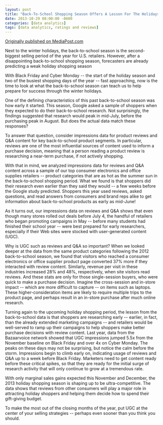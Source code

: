 ```yaml
---
layout: post
title: "Back-To-School Shopping Season Offers A Lesson For The Holidays"
date: 2013-10-29 08:00:00 -0600
categories: [data analytics]
tags: [data analytics, ratings and reviews]
---
```


<a href="http://www.mediapost.com/publications/article/211561/back-to-school-shopping-season-offers-a-lesson-for.html" target="_blank" title="Media Post">Originally published on MediaPost.com</a>

Next to the winter holidays, the back-to-school season is the second-biggest selling period of the year for U.S. retailers. However, after a disappointing back-to-school shopping season, forecasters are already predicting a weak holiday shopping season

With Black Friday and Cyber Monday -- the start of the holiday season and two of the busiest shopping days of the year -- fast approaching, now is the time to look at what the back-to-school season can teach us to help prepare for success through the winter holidays.

One of the defining characteristics of this past back-to-school season was how early it started. This season, Google asked a sample of shoppers when they expected to do their back-to-school research. Not surprisingly, the findings suggested that research would peak in mid-July, before the purchasing peak in August. But does the actual data match these responses?

To answer that question, consider impressions data for product reviews and Q&A content for key back-to-school product segments. In particular, reviews are one of the most influential sources of content used to inform a purchase decision, meaning that a person reading a product review is researching a near-term purchase, if not actively shopping.

With that in mind, we analyzed impressions data for reviews and Q&A content across a sample of our top consumer electronics and office supplies retailers -- product categories that are as hot as the summer sun in the back-to-school shopping period. What we found is that shoppers did their research even earlier than they said they would -- a few weeks before the Google study predicted. Shoppers this year used reviews, asked questions, and read answers from consumers and brand reps alike to get information about back-to-school products as early as mid-June!

As it turns out, our impressions data on reviews and Q&A shows that even though many stores rolled out deals before July 4, the handful of retailers who began promoting campaigns in May -- before many students had finished their school year -- were best prepared for early researchers, especially if their Web sites were stocked with user-generated content (UGC).

Why is UGC such as reviews and Q&A so important? When we looked deeper at the data from the same product categories following the 2012 back-to-school season, we found that visitors who reached a consumer electronics or office supplier product page converted 37% more if they interacted with review content. Similarly, revenue per visit in these industries increased 28% and 48%, respectively, when site visitors read reviews. And these stats are only for those single-session buyers, who were quick to make a purchase decision. Imagine the cross-session and in-store impact -- which are more difficult to capture -- on items such as laptops. These higher-consideration items are likely to require multiple trips to the product page, and perhaps result in an in-store purchase after much online research.

Turning again to the upcoming holiday shopping period, the lesson from the back-to-school data is that shoppers are researching early -- earlier, in fact, than the already extended marketing campaigns -- and retailers would be well-served to ramp up their campaigns to help shoppers make better purchase decisions with review content. Last year, data from the Bazaarvoice network showed that UGC impressions jumped 5.5x from the November baseline on Black Friday and over 4x on Cyber Monday. The peaks on these days may not be surprising, but notice the calm before the storm. Impressions begin to climb early on, indicating usage of reviews and Q&A up to a week before Black Friday. Marketers need to get content ready before these critical spikes, so that they are ready for the initial surge of research activity that will only continue to grow at a tremendous rate.

With only marginal sales gains expected this November and December, the 2013 holiday shopping season is shaping up to be ultra-competitive. The data shows that reviews from other consumers will play a major role in attracting holiday shoppers and helping them decide how to spend their gift-giving budget.

To make the most out of the closing months of the year, put UGC at the center of your selling strategies -- perhaps even sooner than you think you should.


